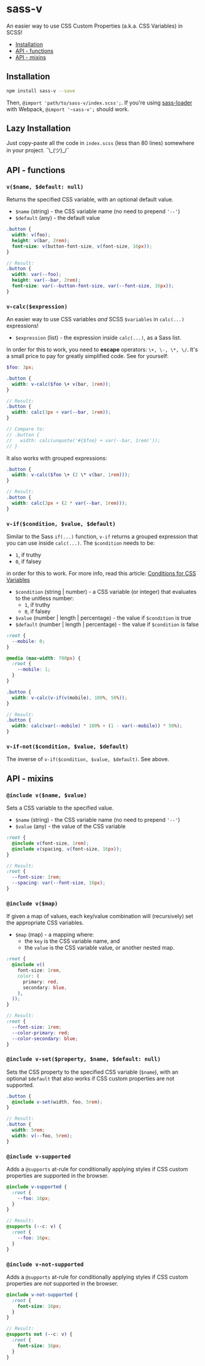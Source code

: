 # sass-v

An easier way to use CSS Custom Properties (a.k.a. CSS Variables) in SCSS!

- [Installation](#installation)
- [API - functions](#api---functions)
- [API - mixins](#api---mixins)

## Installation
```bash
npm install sass-v --save
```

Then, `@import 'path/to/sass-v/index.scss';`. If you're using [sass-loader](https://github.com/jtangelder/sass-loader/) with Webpack, `@import '~sass-v';` should work.

## Lazy Installation

Just copy-paste all the code in `index.scss` (less than 80 lines) somewhere in your project. ¯\\\_(ツ)\_/¯

## API - functions

### `v($name, $default: null)`
Returns the specified CSS variable, with an optional default value.

- `$name` (string) - the CSS variable name (no need to prepend `'--'`)
- `$default` (any) - the default value

```scss
.button {
  width: v(foo);
  height: v(bar, 2rem);
  font-size: v(button-font-size, v(font-size, 16px));
}

// Result:
.button {
  width: var(--foo);
  height: var(--bar, 2rem);
  font-size: var(--button-font-size, var(--font-size, 16px));
}
```

### `v-calc($expression)`
An easier way to use CSS variables _and_ SCSS `$variables` in `calc(...)` expressions!

- `$expression` (list) - the expression inside `calc(...)`, as a Sass list.

In order for this to work, you need to **escape** operators: `\+, \-, \*, \/`. It's a small price to pay for greatly simplified code. See for yourself:

```scss
$foo: 3px;

.button {
  width: v-calc($foo \+ v(bar, 1rem));
}

// Result:
.button {
  width: calc(3px + var(--bar, 1rem));
}

// Compare to:
// .button {
//   width: calc(unquote('#{$foo} + var(--bar, 1rem)'));
// }
```

It also works with grouped expressions:

```scss
.button {
  width: v-calc($foo \+ (2 \* v(bar, 1rem)));
}

// Result:
.button {
  width: calc(3px + (2 * var(--bar, 1rem)));
}
```

### `v-if($condition, $value, $default)`
Similar to the Sass `if(...)` function, `v-if` returns a grouped expression that you can use inside `calc(...)`. The `$condition` needs to be:

- `1`, if truthy
- `0`, if falsey

in order for this to work. For more info, read this article: [Conditions for CSS Variables](http://kizu.ru/en/fun/conditions-for-css-variables/)

- `$condition` (string | number) - a CSS variable (or integer) that evaluates to the unitless number:
  - `1`, if truthy
  - `0`, if falsey
- `$value` (number | length | percentage) - the value if `$condition` is true
- `$default` (number | length | percentage) - the value if `$condition` is false

```scss
:root {
  --mobile: 0;
}

@media (max-width: 700px) {
  :root {
    --mobile: 1;
  }
}

.button {
  width: v-calc(v-if(v(mobile), 100%, 50%));
}

// Result:
.button {
  width: calc(var(--mobile) * 100% + (1 - var(--mobile)) * 50%);
}
```

### `v-if-not($condition, $value, $default)`
The inverse of `v-if($condition, $value, $default)`. See above.


## API - mixins

### `@include v($name, $value)`
Sets a CSS variable to the specified value.

- `$name` (string) - the CSS variable name (no need to prepend `'--'`)
- `$value` (any) - the value of the CSS variable

```scss
:root {
  @include v(font-size, 1rem);
  @include v(spacing, v(font-size, 16px));
}

// Result:
:root {
  --font-size: 1rem;
  --spacing: var(--font-size, 16px);
}
```

### `@include v($map)`
If given a map of values, each key/value combination will (recursively) set the appropriate CSS variables.

- `$map` (map) - a mapping where:
  - the `key` is the CSS variable name, and
  - the `value` is the CSS variable value, or another nested map.

```scss
:root {
  @include v((
    font-size: 1rem,
    color: (
      primary: red,
      secondary: blue,
    ),
  ));
}

// Result:
:root {
  --font-size: 1rem;
  --color-primary: red;
  --color-secondary: blue;
}
```

### `@include v-set($property, $name, $default: null)`
Sets the CSS property to the specified CSS variable (`$name`), with an optional `$default` that also works if CSS custom properties are not supported.

```scss
.button {
  @include v-set(width, foo, 5rem);
}

// Result:
.button {
  width: 5rem;
  width: v(--foo, 5rem);
}
```

### `@include v-supported`
Adds a `@supports` at-rule for conditionally applying styles if CSS custom properties are supported in the browser.

```scss
@include v-supported {
  :root {
    --foo: 16px;
  }
}

// Result:
@supports (--c: v) {
  :root {
    --foo: 16px;
  }
}
```

### `@include v-not-supported`
Adds a `@supports` at-rule for conditionally applying styles if CSS custom properties are _not_ supported in the browser.

```scss
@include v-not-supported {
  :root {
    font-size: 16px;
  }
}

// Result:
@supports not (--c: v) {
  :root {
    font-size: 16px;
  }
}
```

